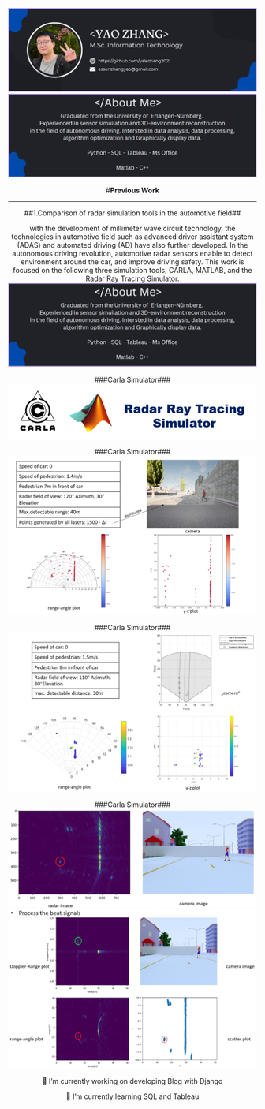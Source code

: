 

<!--
**yalezhang2021/yalezhang2021** is a ✨ _special_ ✨ repository because its `README.md` (this file) appears on your GitHub profile.

Here are some ideas to get you started:

- 🔭 I’m currently working on ...
- 🌱 I’m currently learning ...
- 👯 I’m looking to collaborate on ...
- 🤔 I’m looking for help with ...
- 💬 Ask me about ...
- 📫 How to reach me: ...
- 😄 Pronouns: ...
- ⚡ Fun fact: ...
-->
<div align="center">

<img src="https://github.com/yalezhang2021/yalezhang2021/blob/main/11.png">
<img src="https://github.com/yalezhang2021/yalezhang2021/blob/main/22.png">

#**Previous Work**
___________________
##1.Comparison of radar simulation tools in the automotive field##
  
with the development of millimeter wave circuit technology, the technologies in automotive field such as advanced driver assistant system (ADAS) and automated driving (AD) have also further developed. In the autonomous driving revolution, automotive radar sensors enable to detect environment around the car, and improve driving safety. 
This work is focused on the following three simulation tools, CARLA, MATLAB, and the Radar Ray Tracing Simulator.
<img src="https://github.com/yalezhang2021/yalezhang2021/blob/main/22.png">
  
###Carla Simulator###
<img src="https://github.com/yalezhang2021/yalezhang2021/blob/main/33.png">
  
  ###Carla Simulator###
<img src="https://github.com/yalezhang2021/yalezhang2021/blob/main/44.png">
  
  ###Carla Simulator###
<img src="https://github.com/yalezhang2021/yalezhang2021/blob/main/55.png">
  
  ###Carla Simulator###
<img src="https://github.com/yalezhang2021/yalezhang2021/blob/main/66.png">
  <img src="https://github.com/yalezhang2021/yalezhang2021/blob/main/77.png">







🔭 I’m currently working on developing Blog with Django  
  

🌱 I’m currently learning SQL and Tableau  
  
</div>

